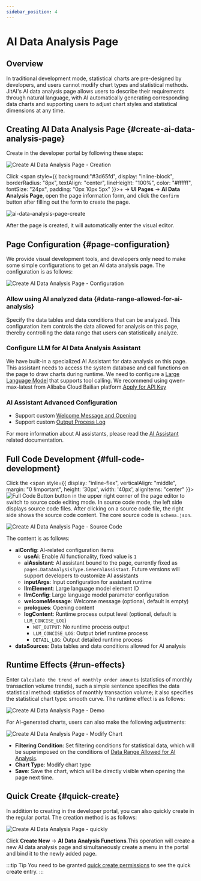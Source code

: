 ```yaml
---
sidebar_position: 4
---
```


# AI Data Analysis Page
## Overview
In traditional development mode, statistical charts are pre-designed by developers, and users cannot modify chart types and statistical methods. JitAI's AI data analysis page allows users to describe their requirements through natural language, with AI automatically generating corresponding data charts and supporting users to adjust chart styles and statistical dimensions at any time.

## Creating AI Data Analysis Page {#create-ai-data-analysis-page}
Create in the developer portal by following these steps:

![Create AI Data Analysis Page - Creation](./imgs/create.png)

Click <span style={{ background:"#3d65fd", display: "inline-block", borderRadius: "8px", textAlign: "center", lineHeight: "100%", color: "#ffffff", fontSize: "24px", padding: "0px 10px 5px" }}>+</span>  → **UI Pages** → **AI Data Analysis Page**, open the page information form, and click the `Confirm` button after filling out the form to create the page.

![ai-data-analysis-page-create](./imgs/create-form.png)

After the page is created, it will automatically enter the visual editor.

## Page Configuration {#page-configuration}
We provide visual development tools, and developers only need to make some simple configurations to get an AI data analysis page. The configuration is as follows:

![Create AI Data Analysis Page - Configuration](./imgs/setting.png)

### Allow using AI analyzed data {#data-range-allowed-for-ai-analysis} 
Specify the data tables and data conditions that can be analyzed. This configuration item controls the data allowed for analysis on this page, thereby controlling the data range that users can statistically analyze.

### Configure LLM for AI Data Analysis Assistant
We have built-in a specialized AI Assistant for data analysis on this page. This assistant needs to access the system database and call functions on the page to draw charts during runtime. We need to configure a [Large Language Model](../../ai-llm/create-ai-llm) that supports tool calling. We recommend using qwen-max-latest from Alibaba Cloud Bailian platform.<a href="https://bailian.console.aliyun.com/?tab=model#/api-key" target="_blank">Apply for API Key</a>

### AI Assistant Advanced Configuration
- Support custom [Welcome Message and Opening](../../ai-assistant/welcome-message-and-opening)
- Support custom [Output Process Log](../../ai-assistant/ai-assistant-input-output#message-output)

For more information about AI assistants, please read the [AI Assistant](../../ai-assistant) related documentation.

## Full Code Development {#full-code-development}
Click the <span style={{ display: "inline-flex", verticalAlign: "middle", margin: "0 !important", height: '30px', width: '40px', alignItems: "center" }}>![Full Code Button](./imgs/code.png)</span> button in the upper right corner of the page editor to switch to source code editing mode.
In source code mode, the left side displays source code files. After clicking on a source code file, the right side shows the source code content. The core source code is `schema.json`.

![Create AI Data Analysis Page - Source Code](./imgs/schema.png)

The content is as follows:
- **aiConfig**: AI-related configuration items
  - **useAi**: Enable AI functionality, fixed value is `1`
  - **aiAssistant**: AI assistant bound to the page, currently fixed as `pages.DataAnalysisType.GeneralAssistant`. Future versions will support developers to customize AI assistants
  - **inputArgs**: Input configuration for assistant runtime
  - **llmElement**: Large language model element ID
  - **llmConfig**: Large language model parameter configuration
  - **welcomeMessage**: Welcome message (optional, default is empty)
  - **prologues**: Opening content
  - **logContent**: Runtime process output level (optional, default is `LLM_CONCISE_LOG`)
    - `NOT_OUTPUT`: No runtime process output
    - `LLM_CONCISE_LOG`: Output brief runtime process
    - `DETAIL_LOG`: Output detailed runtime process
- **dataSources**: Data tables and data conditions allowed for AI analysis

## Runtime Effects {#run-effects}
Enter `Calculate the trend of monthly order amounts` (statistics of monthly transaction volume trends), such a simple sentence specifies the data statistical method: statistics of monthly transaction volume; it also specifies the statistical chart type: smooth curve.
The runtime effect is as follows:

![Create AI Data Analysis Page - Demo](./imgs/chart_demo.gif)

For AI-generated charts, users can also make the following adjustments:

![Create AI Data Analysis Page - Modify Chart](./imgs/chart_update.png)

- **Filtering Condition**: Set filtering conditions for statistical data, which will be superimposed on the conditions of [Data Range Allowed for AI Analysis](#data-range-allowed-for-ai-analysis).
- **Chart Type**: Modify chart type
- **Save**: Save the chart, which will be directly visible when opening the page next time.

## Quick Create {#quick-create}
In addition to creating in the developer portal, you can also quickly create in the regular portal. The creation method is as follows:

![Create AI Data Analysis Page - quickly](./imgs/quickly.png)

Click **Create New** → **AI Data Analysis Functions**.This operation will create a new AI data analysis page and simultaneously create a menu in the portal and bind it to the newly added page.

:::tip Tip
You need to be granted [quick create permissions](../../user-and-permission/role-portal-menu-permissions#specify-accessible-portals-and-menus) to see the quick create entry.
:::
